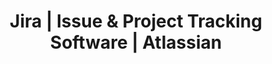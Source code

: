 ---
name: atlassian
host: atlassian.com
origin: https://atlassian.com
pathname: /software/jira
search: ''
href: https://atlassian.com/software/jira
title: Jira | Issue & Project Tracking Software | Atlassian
ogTitle: Jira | Issue & Project Tracking Software | Atlassian
twitterTitle: ''
description: >-
  Plan, track, and manage your agile and software development projects in Jira.
  Customize your workflow, collaborate, and release great software.
ogDescription: >-
  Plan, track, and manage your agile and software development projects in Jira.
  Customize your workflow, collaborate, and release great software.
image: >-
  https://wac-cdn.atlassian.com/dam/jcr:9e1841b9-2557-4eb2-ab47-d92428580b02/Jira%20Software@2x-blue.png
ogImage: >-
  https://wac-cdn.atlassian.com/dam/jcr:9e1841b9-2557-4eb2-ab47-d92428580b02/Jira%20Software@2x-blue.png
twitterImage: >-
  https://wac-cdn.atlassian.com/dam/jcr:b544631f-b225-441b-9e05-57b7fd0d495b/Jira%20Software@2x-icon-blue.png
keywords: ''

---